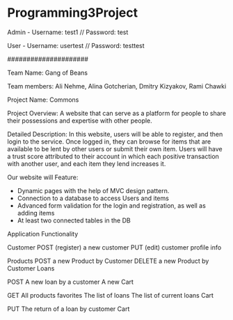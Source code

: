 # Programming3Project

Admin - Username: test1 // Password: test

User - Username: usertest // Password: testtest

#####################

Team Name: Gang of Beans 

Team members: Ali Nehme, Alina Gotcherian, Dmitry Kizyakov, Rami Chawki 

Project Name: Commons 

Project Overview: A website that can serve as a platform for people to share their possessions and expertise with other people. 

Detailed Description: In this website, users will be able to register, and then login to the service. Once logged in, they can browse for items that are available to be lent by other users or submit their own item. Users will have a trust score attributed to their account in which each positive transaction with another user, and each item they lend increases it. 

Our website will Feature: 
- Dynamic pages with the help of MVC design pattern. 
- Connection to a database to access Users and items 
- Advanced form validation for the login and registration, as well as adding items 
- At least two connected tables in the DB 


Application Functionality 

Customer 
POST (register) a new customer 
PUT (edit) customer profile info 

Products 
POST a new Product by Customer 
DELETE a new Product by Customer 
Loans 

POST 
A new loan by a customer 
A new Cart 

GET 
All products
favorites 
The list of loans 
The list of current loans 
Cart 

PUT 
The return of a loan by customer 
Cart 
